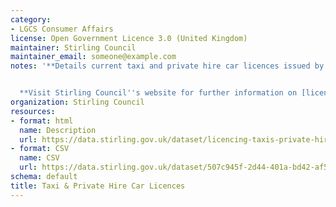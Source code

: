 ```yaml
---
category:
- LGCS Consumer Affairs
license: Open Government Licence 3.0 (United Kingdom)
maintainer: Stirling Council
maintainer_email: someone@example.com
notes: '**Details current taxi and private hire car licences issued by Stirling Council.**


  **Visit Stirling Council''s website for further information on [licences and permits](https://www.stirling.gov.uk/licensing-legal/licenses-permits-permissions/).**'
organization: Stirling Council
resources:
- format: html
  name: Description
  url: https://data.stirling.gov.uk/dataset/licencing-taxis-private-hire-cars
- format: CSV
  name: CSV
  url: https://data.stirling.gov.uk/dataset/507c945f-2d44-401a-bd42-af5a58359514/resource/96feb11c-54b7-4db3-afe3-a8681324f1b0/download/20210608-taxi-private-hire-car-licences.csv
schema: default
title: Taxi & Private Hire Car Licences
---
```

